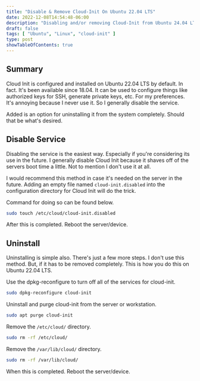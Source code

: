 ```yaml
---
title: "Disable & Remove Cloud-Init On Ubuntu 22.04 LTS"
date: 2022-12-08T14:54:48-06:00
description: "Disabling and/or removing Cloud-Init from Ubuntu 24.04 LTS."
draft: false
tags: [ "Ubuntu", "Linux", "cloud-init" ]
type: post
showTableOfContents: true
---
```


## Summary

Cloud Init is configured and installed on Ubuntu 22.04 LTS by default.
In fact. It's been available since 18.04. It can be used to configure
things like authorized keys for SSH, generate private keys, etc.
For my preferences. It's annoying because I never use it. So I generally
disable the service.

Added is an option for uninstalling it from the system completely.
Should that be what's desired.

## Disable Service

Disabling the service is the easiest way. Especially if you're
considering its use in the future. I generally disable Cloud Init
because it shaves off of the servers boot time a little. Not to mention
I don't use it at all.

I would recommend this method in case it's needed on the server in the
future. Adding an empty file named ```cloud-init.disabled``` into the
configuration directory for Cloud Init will do the trick.

Command for doing so can be found below.

```sh
sudo touch /etc/cloud/cloud-init.disabled
```

After this is completed. Reboot the server/device.

## Uninstall

Uninstalling is simple also. There's just a few more steps. I don't use
this method. But, if it has to be removed completely. This is how you do
this on Ubuntu 22.04 LTS.

Use the dpkg-reconfigure to turn off all of the services for cloud-init.

```sh
sudo dpkg-reconfigure cloud-init
```

Uninstall and purge cloud-init from the server or workstation.

```sh
sudo apt purge cloud-init
```

Remove the ```/etc/cloud/``` directory.

```sh
sudo rm -rf /etc/cloud/
```

Remove the ```/var/lib/cloud/``` directory.

```sh
sudo rm -rf /var/lib/cloud/
```

When this is completed. Reboot the server/device.


